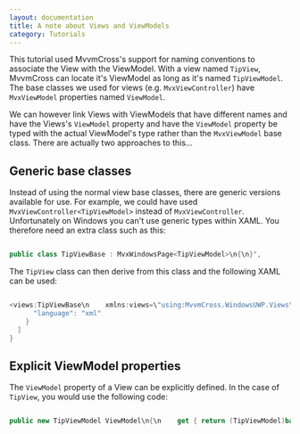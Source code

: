 ```yaml
---
layout: documentation
title: A note about Views and ViewModels
category: Tutorials
---
```

This tutorial used MvvmCross's support for naming conventions to associate the View with the ViewModel.  With a view named `TipView`, MvvmCross can locate it's ViewModel as long as it's named `TipViewModel`.  The base classes we used for views (e.g. `MvxViewController`) have `MvxViewModel` properties named `ViewModel`.  

We can however link Views with ViewModels that have different names and have the Views's `ViewModel` property and have the `ViewModel` property be typed with the actual ViewModel's type rather than the `MvxViewModel` base class.  There are actually two approaches to this...


## Generic base classes

Instead of using the normal view base classes, there are generic versions available for use.  For example, we could have used `MvxViewController<TipViewModel>` instead of `MvxViewController`.  Unfortunately on Windows you can't use generic types within XAML.  You therefore need an extra class such as this:


```c# 

public class TipViewBase : MvxWindowsPage<TipViewModel>\n{\n}",
```
The `TipView` class can then derive from this class and the following XAML can be used:
```c# 

<views:TipViewBase\n    xmlns:views=\"using:MvvmCross.WindowsUWP.Views\"\n    ...\n</views:TipViewBase>",
      "language": "xml"
    }
  ]
}
```

## Explicit ViewModel properties

The `ViewModel` property of a View can be explicitly defined.  In the case of `TipView`, you would use the following code:
```c# 

public new TipViewModel ViewModel\n{\n    get { return (TipViewModel)base.ViewModel; }\n    set { base.ViewModel = value; }\n}",
```